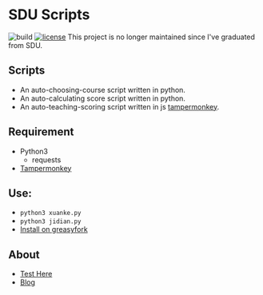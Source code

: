 # SDU Scripts
![build](https://travis-ci.org/Bluefissure/SDU_Scripts.svg?branch=master)
[![license](https://img.shields.io/badge/license-GPL-blue.svg)](https://github.com/Bluefissure/XuankeScript/blob/master/LICENSE)
This project is no longer maintained since I've graduated from SDU.

## Scripts
- An auto-choosing-course script written in python. 
- An auto-calculating score script written in python.
- An auto-teaching-scoring script written in js [tampermonkey](http://tampermonkey.net/).


## Requirement
- Python3
  - requests
- [Tampermonkey](http://tampermonkey.net/)

## Use:

- `python3 xuanke.py`
- `python3 jidian.py`
- [Install on greasyfork](https://greasyfork.org/zh-CN/scripts/30815-sdu-auto-teaching-scoring-%E5%B1%B1%E4%B8%9C%E5%A4%A7%E5%AD%A6%E8%87%AA%E5%8A%A8%E8%AF%84%E6%95%99)

## About
- [Test Here](http://bkjwxk.sdu.edu.cn/ "Title")
- [Blog](https://bluefissure.com/archives/194 "Title")
